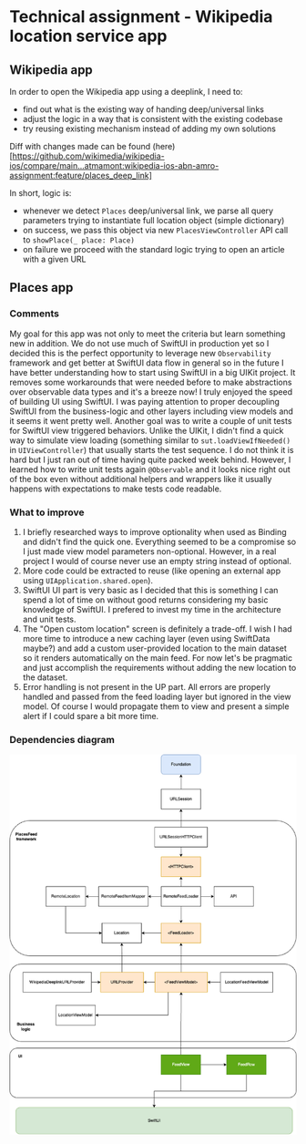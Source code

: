 # Technical assignment - Wikipedia location service app

## Wikipedia app

In order to open the Wikipedia app using a deeplink, I need to:
- find out what is the existing way of handing deep/universal links
- adjust the logic in a way that is consistent with the existing codebase
- try reusing existing mechanism instead of adding my own solutions 

Diff with changes made can be found (here)[https://github.com/wikimedia/wikipedia-ios/compare/main...atmamont:wikipedia-ios-abn-amro-assignment:feature/places_deep_link]

In short, logic is:
- whenever we detect `Places` deep/universal link, we parse all query parameters trying to instantiate full location object (simple dictionary)
- on success, we pass this object via new `PlacesViewController` API call to `showPlace(_ place: Place)`
- on failure we proceed with the standard logic trying to open an article with a given URL

## Places app

### Comments

My goal for this app was not only to meet the criteria but learn something new in addition. We do not use much of SwiftUI in production yet so I decided this is the perfect opportunity to leverage new `Observability` framework and get better at SwiftUI data flow in general so in the future I have better understanding how to start using SwiftUI in a big UIKit project. It removes some workarounds that were needed before to make abstractions over observable data types and it's a breeze now! I truly enjoyed the speed of building UI using SwiftUI. I was paying attention to proper decoupling SwiftUI from the business-logic and other layers including view models and it seems it went pretty well.
Another goal was to write a couple of unit tests for SwiftUI view triggered behaviors. Unlike the UIKit, I didn't find a quick way to simulate view loading (something similar to `sut.loadViewIfNeeded()` in `UIViewController`) that usually starts the test sequence. I do not think it is hard but I just ran out of time having quite packed week behind.
However, I learned how to write unit tests again `@Observable` and it looks nice right out of the box even without additional helpers and wrappers like it usually happens with expectations to make tests code readable.

### What to improve

1. I briefly researched ways to improve optionality when used as Binding and didn't find the quick one. Everything seemed to be a compromise so I just made view model parameters non-optional. However, in a real project I would of course never use an empty string instead of optional.
2. More code could be extracted to reuse (like opening an external app using `UIApplication.shared.open`).
3. SwiftUI UI part is very basic as I decided that this is something I can spend a lot of time on without good returns considering my basic knowledge of SwiftUI. I prefered to invest my time in the architecture and unit tests.
4. The "Open custom location" screen is definitely a trade-off. I wish I had more time to introduce a new caching layer (even using SwiftData maybe?) and add a custom user-provided location to the main dataset so it renders automatically on the main feed. For now let's be pragmatic and just accomplish the requirements without adding the new location to the dataset.
5. Error handling is not present in the UP part. All errors are properly handled and passed from the feed loading layer but ignored in the view model. Of course I would propagate them to view and present a simple alert if I could spare a bit more time.
  
### Dependencies diagram 

![Diagram](DependencyDiagram.drawio.png)
